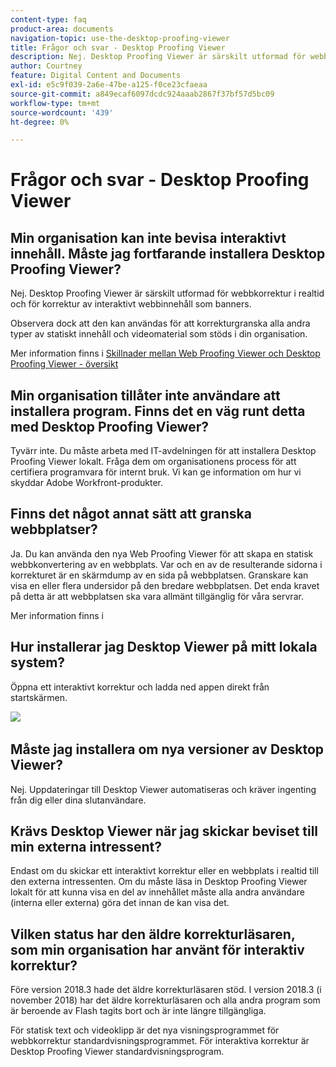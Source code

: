 ```yaml
---
content-type: faq
product-area: documents
navigation-topic: use-the-desktop-proofing-viewer
title: Frågor och svar - Desktop Proofing Viewer
description: Nej. Desktop Proofing Viewer är särskilt utformad för webbkorrektur i realtid och för korrektur av interaktivt webbinnehåll som banners.
author: Courtney
feature: Digital Content and Documents
exl-id: e5c9f039-2a6e-47be-a125-f0ce23cfaeaa
source-git-commit: a849ecaf6097dcdc924aaab2867f37bf57d5bc09
workflow-type: tm+mt
source-wordcount: '439'
ht-degree: 0%

---
```


# Frågor och svar - Desktop Proofing Viewer

## Min organisation kan inte bevisa interaktivt innehåll. Måste jag fortfarande installera Desktop Proofing Viewer?

Nej. Desktop Proofing Viewer är särskilt utformad för webbkorrektur i realtid och för korrektur av interaktivt webbinnehåll som banners.

Observera dock att den kan användas för att korrekturgranska alla andra typer av statiskt innehåll och videomaterial som stöds i din organisation. 

Mer information finns i [Skillnader mellan Web Proofing Viewer och Desktop Proofing Viewer - översikt](../../../review-and-approve-work/proofing/proofing-overview/understand-differences-between-web-viewer.md)

## Min organisation tillåter inte användare att installera program. Finns det en väg runt detta med Desktop Proofing Viewer?

Tyvärr inte. Du måste arbeta med IT-avdelningen för att installera Desktop Proofing Viewer lokalt. Fråga dem om organisationens process för att certifiera programvara för internt bruk. Vi kan ge information om hur vi skyddar Adobe Workfront-produkter.

## Finns det något annat sätt att granska webbplatser?

Ja. Du kan använda den nya Web Proofing Viewer för att skapa en statisk webbkonvertering av en webbplats. Var och en av de resulterande sidorna i korrekturet är en skärmdump av en sida på webbplatsen. Granskare kan visa en eller flera undersidor på den bredare webbplatsen. Det enda kravet på detta är att webbplatsen ska vara allmänt tillgänglig för våra servrar.

Mer information finns i

## Hur installerar jag Desktop Viewer på mitt lokala system?

Öppna ett interaktivt korrektur och ladda ned appen direkt från startskärmen.

![](assets/mceclip0-350x114.png) 

## Måste jag installera om nya versioner av Desktop Viewer?

Nej. Uppdateringar till Desktop Viewer automatiseras och kräver ingenting från dig eller dina slutanvändare.

## Krävs Desktop Viewer när jag skickar beviset till min externa intressent?

Endast om du skickar ett interaktivt korrektur eller en webbplats i realtid till den externa intressenten. Om du måste läsa in Desktop Proofing Viewer lokalt för att kunna visa en del av innehållet måste alla andra användare (interna eller externa) göra det innan de kan visa det.

## Vilken status har den äldre korrekturläsaren, som min organisation har använt för interaktiv korrektur?

Före version 2018.3 hade det äldre korrekturläsaren stöd. I version 2018.3 (i november 2018) har det äldre korrekturläsaren och alla andra program som är beroende av Flash tagits bort och är inte längre tillgängliga. 

För statisk text och videoklipp är det nya visningsprogrammet för webbkorrektur standardvisningsprogrammet. För interaktiva korrektur är Desktop Proofing Viewer standardvisningsprogram.

<!--For more information, see [Legacy proofing viewer removed in 2018.3](../../../workfront-proof/wp-work-proofsfiles/review-proofs-lpv/lpv-removed-2018.md)-->
